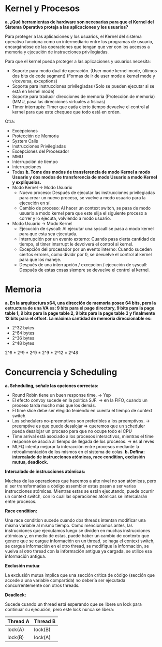 # Kernel y Procesos
**a. ¿Qué herramientas de hardware son necesarias para que el Kernel del Sistema Operativo proteja a las aplicaciones y los usuarios?**

Para proteger a las aplicaciones y los usuarios, el Kernel del sistema operativo funciona como un intermediario entre los programas de usuario, encargándose de las operaciones que tengan que ver con los accesos a memoria y ejecución de instrucciones privilegiadas. 

Para que el kernel pueda proteger a las aplicaciones y usuarios necesita:
- Soporte para modo dual de operación. (User mode kernel mode, últimos dos bits de code segment) (Formas de ir de user mode a kernel mode y viceversa, exceptions)
- Soporte para instrucciones privilegiadas (Solo se pueden ejecutar si se está en kernel mode)
- Soporte para traducir direcciones de memoria (Protección de memoria) (MMU, pasa las direcciones virtuales a físicas)
- Timer interrupts: Timer que cada cierto tiempo devuelve el control al kernel para que este chequee que todo está en orden.


Otra: 

- Excepciones
- Protección de Memoria
- System Calls
- Instrucciones Privilegiadas
- Excepciones del Procesador
- MMU
- Interrupción de tiempo
- Interrupciones
- Todas
**b. Tome dos modos de transferencia de modo Kernel a modo Usuario y dos modos de transferencia de modo Usuario a modo Kernel y explíquelos.**
- Modo Kernel -> Modo Usuario
	- Nuevo proceso: Después de ejecutar las instrucciones privilegiadas para crear un nuevo proceso, se vuelve a modo usuario para la ejecución en sí.
	- Cambio de proceso: Al hacer un context switch, se pasa de modo usuario a modo kernel para que este elija el siguiente proceso a correr y lo ejecuta, volviendo a modo usuario.
- Modo Usuario -> Modo Kernel
	- Ejecución de syscall: Al ejecutar una syscall se pasa a modo kernel para que esta sea ejecutada.
	- Interrupción por un evento externo: Cuando pasa cierta cantidad de tiempo, el timer interrupt le devolverá el control al kernel.
	- Excepción del procesador por un evento interno: Cuando suceden ciertos errores, como dividir por 0, se devuelve el control al kernel para que los maneje.
	- Después de una interrupción / excepción / ejecución de syscall: Después de estas cosas siempre se devuelve el control al kernel.
# Memoria
**a. En la arquitectura x64, una dirección de memoria posee 64 bits, pero la estructura de una VA es: 9 bits para el page directory, 9 bits para la page table 1, 9 bits para la page table 2, 9 bits para la page table 3 y finalmente 12 bits para el offset. La máxima cantidad de memoria direccionable es:**
- 2^32 bytes
- 2^64 bytes
- 2^36 bytes
- 2^48 bytes

2^9 * 2^9 * 2^9 * 2^9 * 2^12 = 2^48

# Concurrencia y Scheduling

**a. Scheduling, señale las opciones correctas:**

- Round Robin tiene un buen response time. -> Yep
- El efecto convoy sucede en la política SJF. -> en la FIFO, cuando un proceso tarda mucho más que los demás.
- El time slice debe ser elegido teniendo en cuenta el tiempo de context switch.
- Los schedulers no-preemptivos son preferibles a los preemptivos. -> preemptive es que puede desalojar => queremos que un scheduler pueda desalojar un proceso para que no ocupe todo el CPU
- Time arrival está asociado a los procesos interactivos, mientras el time response se asocia al tiempo de llegada de los procesos. -> es al revés
- MLFQ intenta mejorar la interacción entre procesos mediante la retroalimentación de los mismos en el sistema de colas.
**b. Defina: intercalado de instrucciones atómicas, race condition, exclusión mutua, deadlock.**

**Intercalado de instrucciones atómicas:**

Muchas de las operaciones que hacemos a alto nivel no son atómicas, pero al ser transformadas a código assembler estas pasan a ser varias instrucciones atómicas. Mientras estas se están ejecutando, puede ocurrir un context switch, con lo cual las operaciones atómicas se intercalarán entre procesos.

**Race condition:**

Una race condition sucede cuando dos threads intentan modificar una misma variable al mismo tiempo. Como mencionamos antes, las instrucciones que ejecutamos luego se dividen en muchas instrucciones atómicas y, en medio de estas, puede haber un cambio de contexto que genere que se cargue información en un thread, se haga el context switch, se cargue información en el otro thread, se modifique la información, se vuelva al otro thread con la información antigua ya cargada, se utilice esa información antigua.

**Exclusión mutua:**

La exclusión mutua implica que una sección crítica de código (sección que accede a una variable compartida) no debería ser ejecutada concurrentemente con otros threads.

**Deadlock:**

Sucede cuando un thread está esperando que se libere un lock para continuar su ejecución, pero este lock nunca se libera:

| Thread A | Thread B |
|-|-|
|lock(A)|lock(B)|
|lock(B)|lock(A)|
